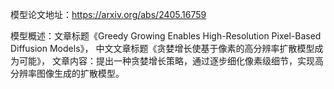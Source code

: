 模型论文地址：https://arxiv.org/abs/2405.16759

模型概述：文章标题《Greedy Growing Enables High-Resolution Pixel-Based Diffusion Models》，
中文文章标题《贪婪增长使基于像素的高分辨率扩散模型成为可能》，
文章内容：提出一种贪婪增长策略，通过逐步细化像素级细节，实现高分辨率图像生成的扩散模型。
